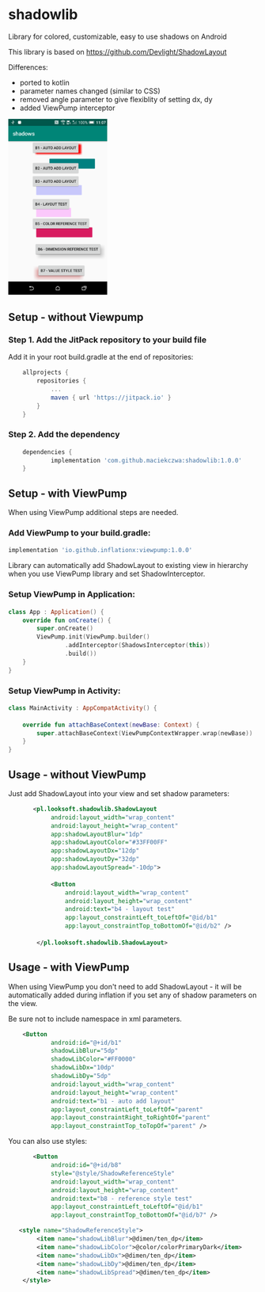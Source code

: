 # shadowlib
Library for colored, customizable, easy to use shadows on Android

This library is based on
https://github.com/Devlight/ShadowLayout

Differences:
- ported to kotlin
- parameter names changed (similar to CSS)
- removed angle parameter to give flexiblity of setting dx, dy
- added ViewPump interceptor

<img src="https://github.com/maciekczwa/shadowlib/raw/master/screenshot.png" width="200px"/>

## Setup - without Viewpump

### Step 1. Add the JitPack repository to your build file

Add it in your root build.gradle at the end of repositories:
```groovy
	allprojects {
		repositories {
			...
			maven { url 'https://jitpack.io' }
		}
	}
```
### Step 2. Add the dependency
```groovy
	dependencies {
	        implementation 'com.github.maciekczwa:shadowlib:1.0.0'
	}
```

## Setup - with ViewPump

When using ViewPump additional steps are needed.

### Add ViewPump to your build.gradle:

```groovy
implementation 'io.github.inflationx:viewpump:1.0.0'
```

Library can automatically add ShadowLayout to existing view in hierarchy when you use ViewPump library and set ShadowInterceptor.

### Setup ViewPump in Application:

```kotlin
class App : Application() {
    override fun onCreate() {
        super.onCreate()
        ViewPump.init(ViewPump.builder()
                .addInterceptor(ShadowsInterceptor(this))
                .build())
    }
}
```

### Setup ViewPump in Activity:

```kotlin
class MainActivity : AppCompatActivity() {

    override fun attachBaseContext(newBase: Context) {
        super.attachBaseContext(ViewPumpContextWrapper.wrap(newBase))
    }
}
```

## Usage - without ViewPump

Just add ShadowLayout into your view and set shadow parameters:
```xml
       <pl.looksoft.shadowlib.ShadowLayout
            android:layout_width="wrap_content"
            android:layout_height="wrap_content"
            app:shadowLayoutBlur="1dp"
            app:shadowLayoutColor="#33FF00FF"
            app:shadowLayoutDx="12dp"
            app:shadowLayoutDy="32dp"
            app:shadowLayoutSpread="-10dp">

            <Button
                android:layout_width="wrap_content"
                android:layout_height="wrap_content"
                android:text="b4 - layout test"
                app:layout_constraintLeft_toLeftOf="@id/b1"
                app:layout_constraintTop_toBottomOf="@id/b2" />

        </pl.looksoft.shadowlib.ShadowLayout>
```

## Usage - with ViewPump

When using ViewPump you don't need to add ShadowLayout - it will be automatically added during inflation if you set any of shadow parameters on the view.

Be sure not to include namespace in xml parameters.

```xml
    <Button
            android:id="@+id/b1"
            shadowLibBlur="5dp"
            shadowLibColor="#FF0000"
            shadowLibDx="10dp"
            shadowLibDy="5dp"
            android:layout_width="wrap_content"
            android:layout_height="wrap_content"
            android:text="b1 - auto add layout"
            app:layout_constraintLeft_toLeftOf="parent"
            app:layout_constraintRight_toRightOf="parent"
            app:layout_constraintTop_toTopOf="parent" />
```

You can also use styles:
```xml
       <Button
            android:id="@+id/b8"
            style="@style/ShadowReferenceStyle"
            android:layout_width="wrap_content"
            android:layout_height="wrap_content"
            android:text="b8 - reference style test"
            app:layout_constraintLeft_toLeftOf="@id/b1"
            app:layout_constraintTop_toBottomOf="@id/b7" />
```

```xml
   <style name="ShadowReferenceStyle">
        <item name="shadowLibBlur">@dimen/ten_dp</item>
        <item name="shadowLibColor">@color/colorPrimaryDark</item>
        <item name="shadowLibDx">@dimen/ten_dp</item>
        <item name="shadowLibDy">@dimen/ten_dp</item>
        <item name="shadowLibSpread">@dimen/ten_dp</item>
    </style>
```
